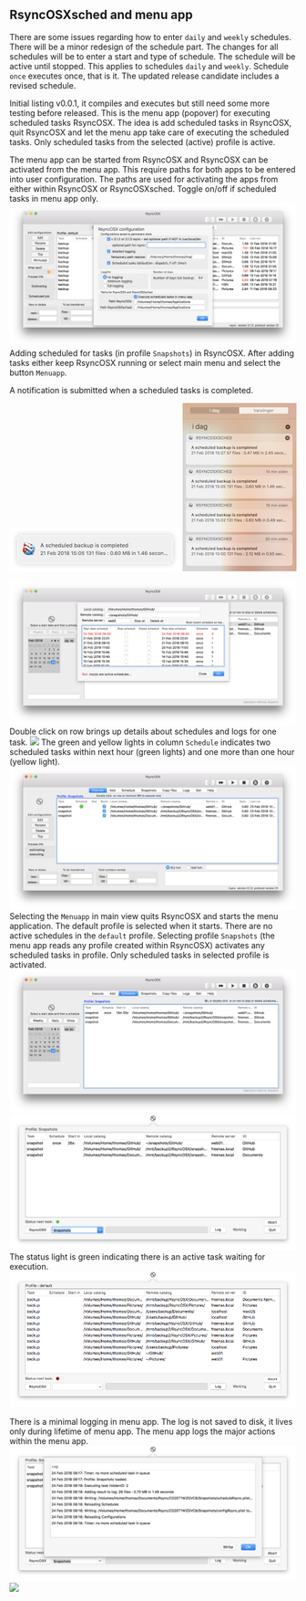 ## RsyncOSXsched and menu app

There are some issues regarding how to enter `daily` and `weekly` schedules.  There will be a minor redesign of the schedule part. The changes for all schedules will be to enter a start and type of schedule. The schedule will be active until stopped. This applies to schedules `daily` and `weekly`. Schedule `once` executes once, that is it. The updated release candidate includes a revised schedule.

Initial listing v0.0.1, it compiles and executes but still need some more testing before released. This is the menu app (popover) for executing scheduled tasks RsyncOSX. The idea is add scheduled tasks in RsyncOSX, quit RsyncOSX and let the menu app take care of executing the scheduled tasks. Only scheduled tasks from the selected (active) profile is active.

The menu app can be started from RsyncOSX and RsyncOSX can be activated from the menu app. This require paths for both apps to be entered into user configuration.  The paths are used for activating the apps from either within RsyncOSX or RsyncOSXsched. Toggle on/off if scheduled tasks in menu app only.
![](screenshots/master/menuapp/sched0.png)
Adding scheduled for tasks (in profile `Snapshots`) in RsyncOSX. After adding tasks either keep RsyncOSX running or select main menu and select the button `Menuapp`.

A notification is submitted when a scheduled tasks is completed.

![](screenshots/master/menuapp/notifications1.png)
![](screenshots/master/menuapp/notifications2.png)

![](screenshots/master/menuapp/sched1.png)
Double click on row brings up details about schedules and logs for one task.
![](screenshots/master/menuapp/sched3.png)
The green and yellow lights in column `Schedule` indicates two scheduled tasks within next hour (green lights) and one more than one hour (yellow light).
![](screenshots/master/menuapp/sched2.png)
Selecting the `Menuapp` in main view quits RsyncOSX and starts the menu application. The default profile is selected when it starts. There are no active schedules in the `default` profile. Selecting profile `Snapshots` (the menu app reads any profile created within RsyncOSX) activates any scheduled tasks in profile. Only scheduled tasks in selected profile is activated.
![](screenshots/master/menuapp/sched4.png)
![](screenshots/master/menuapp/sched5.png)
The status light is green indicating there is an active task waiting for execution.
![](screenshots/master/menuapp/sched6.png)

There is a minimal logging in menu app. The log is not saved to disk, it lives only during lifetime of menu app. The menu app logs the major actions within the menu app.
![](screenshots/master/menuapp/log1.png)
![](screenshots/master/menuapp/log2.png)
